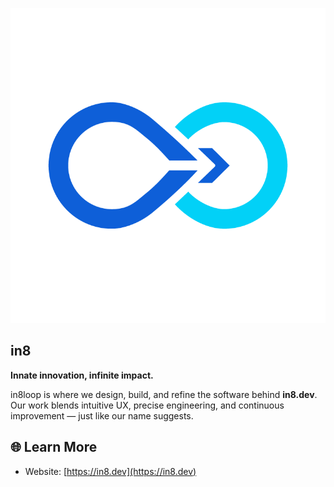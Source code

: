 ![in8loop logo](./logo.png)
## in8
**Innate innovation, infinite impact.**

in8loop is where we design, build, and refine the software behind **in8.dev**.  
Our work blends intuitive UX, precise engineering, and continuous improvement — just like our name suggests.

## 🌐 Learn More
- Website: [https://in8.dev](https://in8.dev)
